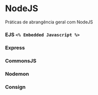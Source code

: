 # NodeJS
Práticas de abrangência geral com NodeJS

### EJS `<% Embedded Javascript %>`
### Express
### CommonsJS
### Nodemon
### Consign